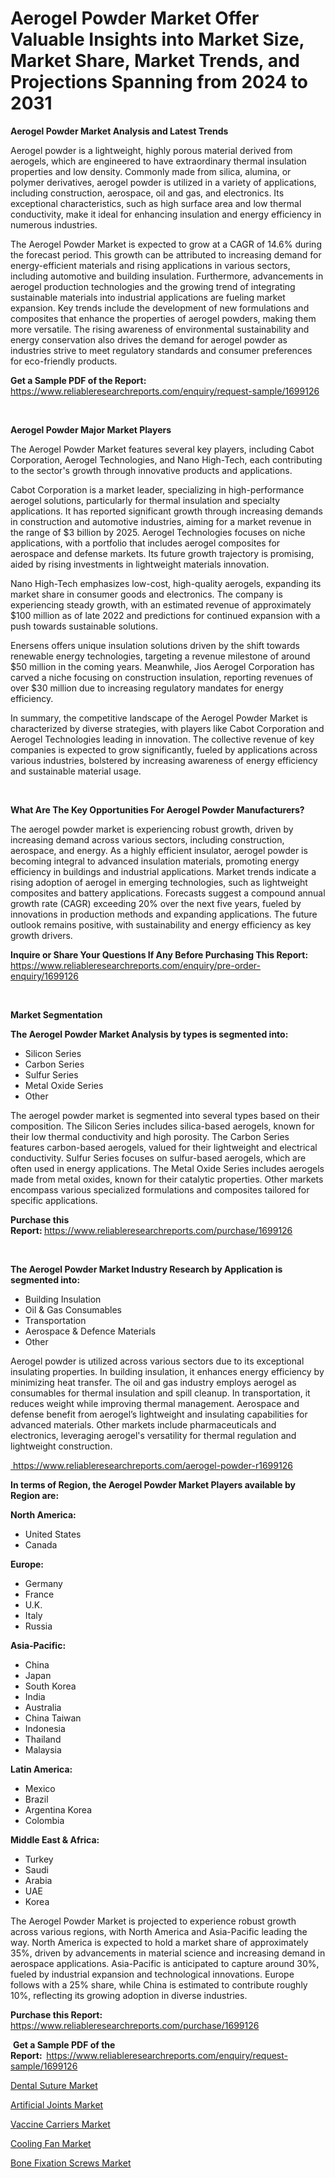 <p><h1>Aerogel Powder Market Offer Valuable Insights into Market Size, Market Share, Market Trends, and Projections Spanning from 2024 to 2031</h1></p><p><strong>Aerogel Powder Market Analysis and Latest Trends</strong></p>
<p><p>Aerogel powder is a lightweight, highly porous material derived from aerogels, which are engineered to have extraordinary thermal insulation properties and low density. Commonly made from silica, alumina, or polymer derivatives, aerogel powder is utilized in a variety of applications, including construction, aerospace, oil and gas, and electronics. Its exceptional characteristics, such as high surface area and low thermal conductivity, make it ideal for enhancing insulation and energy efficiency in numerous industries.</p><p>The Aerogel Powder Market is expected to grow at a CAGR of 14.6% during the forecast period. This growth can be attributed to increasing demand for energy-efficient materials and rising applications in various sectors, including automotive and building insulation. Furthermore, advancements in aerogel production technologies and the growing trend of integrating sustainable materials into industrial applications are fueling market expansion. Key trends include the development of new formulations and composites that enhance the properties of aerogel powders, making them more versatile. The rising awareness of environmental sustainability and energy conservation also drives the demand for aerogel powder as industries strive to meet regulatory standards and consumer preferences for eco-friendly products.</p></p>
<p><strong>Get a Sample PDF of the Report:&nbsp;</strong> <a href="https://www.reliableresearchreports.com/enquiry/request-sample/1699126?utm_campaign=1605&utm_medium=2&utm_source=Github&utm_content=ia&utm_term=20102024&utm_id=aerogel-powder">https://www.reliableresearchreports.com/enquiry/request-sample/1699126</a></p>
<p>&nbsp;</p>
<p><strong>Aerogel Powder Major Market Players</strong></p>
<p><p>The Aerogel Powder Market features several key players, including Cabot Corporation, Aerogel Technologies, and Nano High-Tech, each contributing to the sector's growth through innovative products and applications. </p><p>Cabot Corporation is a market leader, specializing in high-performance aerogel solutions, particularly for thermal insulation and specialty applications. It has reported significant growth through increasing demands in construction and automotive industries, aiming for a market revenue in the range of $3 billion by 2025. Aerogel Technologies focuses on niche applications, with a portfolio that includes aerogel composites for aerospace and defense markets. Its future growth trajectory is promising, aided by rising investments in lightweight materials innovation.</p><p>Nano High-Tech emphasizes low-cost, high-quality aerogels, expanding its market share in consumer goods and electronics. The company is experiencing steady growth, with an estimated revenue of approximately $100 million as of late 2022 and predictions for continued expansion with a push towards sustainable solutions. </p><p>Enersens offers unique insulation solutions driven by the shift towards renewable energy technologies, targeting a revenue milestone of around $50 million in the coming years. Meanwhile, Jios Aerogel Corporation has carved a niche focusing on construction insulation, reporting revenues of over $30 million due to increasing regulatory mandates for energy efficiency.</p><p>In summary, the competitive landscape of the Aerogel Powder Market is characterized by diverse strategies, with players like Cabot Corporation and Aerogel Technologies leading in innovation. The collective revenue of key companies is expected to grow significantly, fueled by applications across various industries, bolstered by increasing awareness of energy efficiency and sustainable material usage.</p></p>
<p>&nbsp;</p>
<p><strong>What Are The Key Opportunities For Aerogel Powder Manufacturers?</strong></p>
<p><p>The aerogel powder market is experiencing robust growth, driven by increasing demand across various sectors, including construction, aerospace, and energy. As a highly efficient insulator, aerogel powder is becoming integral to advanced insulation materials, promoting energy efficiency in buildings and industrial applications. Market trends indicate a rising adoption of aerogel in emerging technologies, such as lightweight composites and battery applications. Forecasts suggest a compound annual growth rate (CAGR) exceeding 20% over the next five years, fueled by innovations in production methods and expanding applications. The future outlook remains positive, with sustainability and energy efficiency as key growth drivers.</p></p>
<p><strong>Inquire or Share Your Questions If Any Before Purchasing This Report:</strong> <a href="https://www.reliableresearchreports.com/enquiry/pre-order-enquiry/1699126?utm_campaign=1605&utm_medium=2&utm_source=Github&utm_content=ia&utm_term=20102024&utm_id=aerogel-powder">https://www.reliableresearchreports.com/enquiry/pre-order-enquiry/1699126</a></p>
<p>&nbsp;</p>
<p><strong>Market Segmentation</strong></p>
<p><strong>The Aerogel Powder Market Analysis by types is segmented into:</strong></p>
<p><ul><li>Silicon Series</li><li>Carbon Series</li><li>Sulfur Series</li><li>Metal Oxide Series</li><li>Other</li></ul></p>
<p><p>The aerogel powder market is segmented into several types based on their composition. The Silicon Series includes silica-based aerogels, known for their low thermal conductivity and high porosity. The Carbon Series features carbon-based aerogels, valued for their lightweight and electrical conductivity. Sulfur Series focuses on sulfur-based aerogels, which are often used in energy applications. The Metal Oxide Series includes aerogels made from metal oxides, known for their catalytic properties. Other markets encompass various specialized formulations and composites tailored for specific applications.</p></p>
<p><strong>Purchase this Report:&nbsp;</strong><a href="https://www.reliableresearchreports.com/purchase/1699126?utm_campaign=1605&utm_medium=2&utm_source=Github&utm_content=ia&utm_term=20102024&utm_id=aerogel-powder">https://www.reliableresearchreports.com/purchase/1699126</a></p>
<p>&nbsp;</p>
<p><strong>The Aerogel Powder Market Industry Research by Application is segmented into:</strong></p>
<p><ul><li>Building Insulation</li><li>Oil & Gas Consumables</li><li>Transportation</li><li>Aerospace & Defence Materials</li><li>Other</li></ul></p>
<p><p>Aerogel powder is utilized across various sectors due to its exceptional insulating properties. In building insulation, it enhances energy efficiency by minimizing heat transfer. The oil and gas industry employs aerogel as consumables for thermal insulation and spill cleanup. In transportation, it reduces weight while improving thermal management. Aerospace and defense benefit from aerogel’s lightweight and insulating capabilities for advanced materials. Other markets include pharmaceuticals and electronics, leveraging aerogel's versatility for thermal regulation and lightweight construction.</p></p>
<p><a href="https://www.reliableresearchreports.com/aerogel-powder-r1699126?utm_campaign=1605&utm_medium=2&utm_source=Github&utm_content=ia&utm_term=20102024&utm_id=aerogel-powder">&nbsp;https://www.reliableresearchreports.com/aerogel-powder-r1699126</a></p>
<p><strong>In terms of Region, the Aerogel Powder Market Players available by Region are:</strong></p>
<p>
    <p> <strong> North America: </strong>
        <ul>
            <li>United States</li>
            <li>Canada</li>
        </ul>
        </p> 
    <p> <strong> Europe: </strong>
        <ul>
            <li>Germany</li>
            <li>France</li>
            <li>U.K.</li>
            <li>Italy</li>
            <li>Russia</li>
        </ul>
        </p> 
    <p> <strong> Asia-Pacific: </strong>
        <ul>
            <li>China</li>
            <li>Japan</li>
            <li>South Korea</li>
            <li>India</li>
            <li>Australia</li>
            <li>China Taiwan</li>
            <li>Indonesia</li>
            <li>Thailand</li>
            <li>Malaysia</li>
        </ul>
        </p> 
    <p> <strong> Latin America: </strong>
        <ul>
            <li>Mexico</li>
            <li>Brazil</li>
            <li>Argentina Korea</li>
            <li>Colombia</li>
        </ul>
        </p> 
    <p> <strong> Middle East & Africa: </strong>
        <ul>
            <li>Turkey</li>
            <li>Saudi</li>
            <li>Arabia</li>
            <li>UAE</li>
            <li>Korea</li>
        </ul>
    </p>
    </p>
<p><p>The Aerogel Powder Market is projected to experience robust growth across various regions, with North America and Asia-Pacific leading the way. North America is expected to hold a market share of approximately 35%, driven by advancements in material science and increasing demand in aerospace applications. Asia-Pacific is anticipated to capture around 30%, fueled by industrial expansion and technological innovations. Europe follows with a 25% share, while China is estimated to contribute roughly 10%, reflecting its growing adoption in diverse industries.</p></p>
<p><strong>Purchase this Report: </strong><a href="https://www.reliableresearchreports.com/purchase/1699126?utm_campaign=1605&utm_medium=2&utm_source=Github&utm_content=ia&utm_term=20102024&utm_id=aerogel-powder">https://www.reliableresearchreports.com/purchase/1699126</a></p>
<p>&nbsp;<strong>Get a Sample PDF of the Report:&nbsp;&nbsp;</strong><a href="https://www.reliableresearchreports.com/enquiry/request-sample/1699126?utm_campaign=1605&utm_medium=2&utm_source=Github&utm_content=ia&utm_term=20102024&utm_id=aerogel-powder">https://www.reliableresearchreports.com/enquiry/request-sample/1699126</a></p>
<p><strong></strong></p>
<p><p><a href="https://www.linkedin.com/pulse/emerging-trends-dental-suture-market-detailed-overview-mu3ic?utm_campaign=1605&utm_medium=2&utm_source=Github&utm_content=ia&utm_term=20102024&utm_id=aerogel-powder">Dental Suture Market</a></p><p><a href="https://www.linkedin.com/pulse/decoding-artificial-joints-industry-dynamics-strategic-imperatives-5u7nc?utm_campaign=1605&utm_medium=2&utm_source=Github&utm_content=ia&utm_term=20102024&utm_id=aerogel-powder">Artificial Joints Market</a></p><p><a href="https://www.linkedin.com/pulse/vaccine-carriers-market-global-share-ranking-overall-gay5c?utm_campaign=1605&utm_medium=2&utm_source=Github&utm_content=ia&utm_term=20102024&utm_id=aerogel-powder">Vaccine Carriers Market</a></p><p><a href="https://www.linkedin.com/pulse/cooling-fan-market-forecasts-trends-impact-analysis-2024-2031-c0aae?utm_campaign=1605&utm_medium=2&utm_source=Github&utm_content=ia&utm_term=20102024&utm_id=aerogel-powder">Cooling Fan Market</a></p><p><a href="https://www.linkedin.com/pulse/comprehensive-bone-fixation-screws-market-report-regional-analysis-j6nhc?utm_campaign=1605&utm_medium=2&utm_source=Github&utm_content=ia&utm_term=20102024&utm_id=aerogel-powder">Bone Fixation Screws Market</a></p></p>